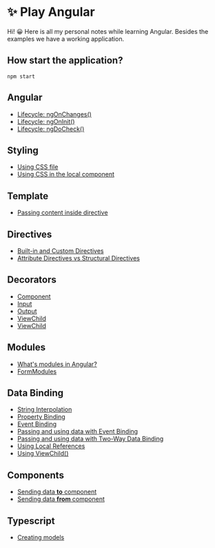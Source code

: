 # ✨ Play Angular

Hi! :grinning: Here is all my personal notes while learning Angular. Besides the examples we have a working application.


## How start the application?

```
npm start
```

## Angular
 - [Lifecycle: ngOnChanges()](README/angular.md#ngonchanges)
 - [Lifecycle: ngOnInit()](README/angular.md#ngoninit)
 - [Lifecycle: ngDoCheck()](README/angular.md#ngdocheck)

## Styling
 - [Using CSS file](README/componentDecorator.md#styleUrls)
 - [Using CSS in the local component](README/componentDecorator.md#styles)

## Template
 - [Passing content inside directive](README/template.md#ng-template)

## Directives
 - [Built-in and Custom Directives](README/directives.md#built-in-directives)
 - [Attribute Directives vs Structural Directives ](README/directives.md#attribute-directives-vs-structural-directives)

## Decorators
 - [Component](README/componentDecorator.md)
 - [Input](README/inputDecorator.md)
 - [Output](README/outputDecorator.md)
 - [ViewChild](README/viewchildDecorator.md)
 - [ViewChild](README/hostChild.md)

## Modules
 - [What's modules in Angular?](README/modules.md)
 - [FormModules](README/formsModule.md)

## Data Binding
- [String Interpolation](README/dataBinding.md#string-interpolation)
- [Property Binding](README/dataBinding.md#property-binding)
- [Event Binding](README/dataBinding.md#event-binding)
- [Passing and using data with Event Binding](README/dataBinding.md#passing-and-using-data-with-event-binding)
- [Passing and using data with Two-Way Data Binding](README/dataBinding.md#passing-and-using-data-with-two-way-data-binding)
- [Using Local References](README/dataBinding.md#using-local-references)
- [Using ViewChild()](README/dataBinding.md#using-viewchild)


## Components
- [Sending data **to** component](README/components.md#sending-data-to-component)
- [Sending data **from** component](README/components.md#sending-data-from-component)

## Typescript
 - [Creating models](README/typescript.md#creating-models)
